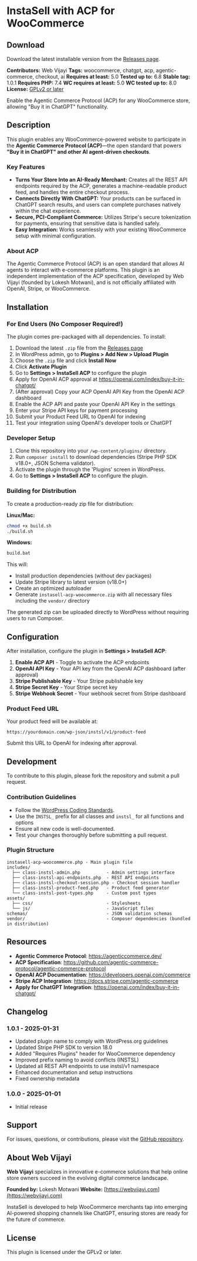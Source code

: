 # InstaSell with ACP for WooCommerce

## Download

Download the latest installable version from the [Releases page](https://github.com/webvijayi/instasell-acp-woocommerce/releases).

**Contributors:** Web Vijayi
**Tags:** woocommerce, chatgpt, acp, agentic-commerce, checkout, ai
**Requires at least:** 5.0
**Tested up to:** 6.8
**Stable tag:** 1.0.1
**Requires PHP:** 7.4
**WC requires at least:** 5.0
**WC tested up to:** 8.0
**License:** [GPLv2 or later](https://www.gnu.org/licenses/gpl-2.0.html)

Enable the Agentic Commerce Protocol (ACP) for any WooCommerce store, allowing "Buy it in ChatGPT" functionality.

## Description

This plugin enables any WooCommerce-powered website to participate in the **Agentic Commerce Protocol (ACP)**—the open standard that powers **"Buy it in ChatGPT" and other AI agent-driven checkouts**.

### Key Features

*   **Turns Your Store Into an AI-Ready Merchant:** Creates all the REST API endpoints required by the ACP, generates a machine-readable product feed, and handles the entire checkout process.
*   **Connects Directly With ChatGPT:** Your products can be surfaced in ChatGPT search results, and users can complete purchases natively within the chat experience.
*   **Secure, PCI-Compliant Commerce:** Utilizes Stripe's secure tokenization for payments, ensuring that sensitive data is handled safely.
*   **Easy Integration:** Works seamlessly with your existing WooCommerce setup with minimal configuration.

### About ACP

The Agentic Commerce Protocol (ACP) is an open standard that allows AI agents to interact with e-commerce platforms. This plugin is an independent implementation of the ACP specification, developed by Web Vijayi (founded by Lokesh Motwani), and is not officially affiliated with OpenAI, Stripe, or WooCommerce.

## Installation

### For End Users (No Composer Required!)

The plugin comes pre-packaged with all dependencies. To install:

1.  Download the latest `.zip` file from the [Releases page](https://github.com/webvijayi/instasell-acp-woocommerce/releases)
2.  In WordPress admin, go to **Plugins > Add New > Upload Plugin**
3.  Choose the `.zip` file and click **Install Now**
4.  Click **Activate Plugin**
5.  Go to **Settings > InstaSell ACP** to configure the plugin
6.  Apply for OpenAI ACP approval at https://openai.com/index/buy-it-in-chatgpt/
7.  (After approval) Copy your ACP OpenAI API Key from the OpenAI ACP dashboard
8.  Enable the ACP API and paste your OpenAI API Key in the settings
9.  Enter your Stripe API keys for payment processing
10. Submit your Product Feed URL to OpenAI for indexing
11. Test your integration using OpenAI's developer tools or ChatGPT

### Developer Setup

1.  Clone this repository into your `/wp-content/plugins/` directory.
2.  Run `composer install` to download dependencies (Stripe PHP SDK v18.0+, JSON Schema validator).
3.  Activate the plugin through the 'Plugins' screen in WordPress.
4.  Go to **Settings > InstaSell ACP** to configure the plugin.

### Building for Distribution

To create a production-ready zip file for distribution:

**Linux/Mac:**
```bash
chmod +x build.sh
./build.sh
```

**Windows:**
```cmd
build.bat
```

This will:
- Install production dependencies (without dev packages)
- Update Stripe library to latest version (v18.0+)
- Create an optimized autoloader
- Generate `instasell-acp-woocommerce.zip` with all necessary files including the `vendor/` directory

The generated zip can be uploaded directly to WordPress without requiring users to run Composer.

## Configuration

After installation, configure the plugin in **Settings > InstaSell ACP**:

1. **Enable ACP API** - Toggle to activate the ACP endpoints
2. **OpenAI API Key** - Your API key from the OpenAI ACP dashboard (after approval)
3. **Stripe Publishable Key** - Your Stripe publishable key
4. **Stripe Secret Key** - Your Stripe secret key
5. **Stripe Webhook Secret** - Your webhook secret from Stripe dashboard

### Product Feed URL

Your product feed will be available at:
```
https://yourdomain.com/wp-json/instsl/v1/product-feed
```

Submit this URL to OpenAI for indexing after approval.

## Development

To contribute to this plugin, please fork the repository and submit a pull request.

### Contribution Guidelines

*   Follow the [WordPress Coding Standards](https://developer.wordpress.org/coding-standards/).
*   Use the `INSTSL_` prefix for all classes and `instsl_` for all functions and options
*   Ensure all new code is well-documented.
*   Test your changes thoroughly before submitting a pull request.

### Plugin Structure

```
instasell-acp-woocommerce.php - Main plugin file
includes/
  ├── class-instsl-admin.php          - Admin settings interface
  ├── class-instsl-api-endpoints.php  - REST API endpoints
  ├── class-instsl-checkout-session.php - Checkout session handler
  ├── class-instsl-product-feed.php   - Product feed generator
  └── class-instsl-post-types.php     - Custom post types
assets/
  ├── css/                            - Stylesheets
  └── js/                             - JavaScript files
schemas/                              - JSON validation schemas
vendor/                               - Composer dependencies (bundled in distribution)
```

## Resources

*   **Agentic Commerce Protocol**: https://agenticcommerce.dev/
*   **ACP Specification**: https://github.com/agentic-commerce-protocol/agentic-commerce-protocol
*   **OpenAI ACP Documentation**: https://developers.openai.com/commerce
*   **Stripe ACP Integration**: https://docs.stripe.com/agentic-commerce
*   **Apply for ChatGPT Integration**: https://openai.com/index/buy-it-in-chatgpt/

## Changelog

### 1.0.1 - 2025-01-31
*   Updated plugin name to comply with WordPress.org guidelines
*   Updated Stripe PHP SDK to version 18.0
*   Added "Requires Plugins" header for WooCommerce dependency
*   Improved prefix naming to avoid conflicts (INSTSL)
*   Updated all REST API endpoints to use instsl/v1 namespace
*   Enhanced documentation and setup instructions
*   Fixed ownership metadata

### 1.0.0 - 2025-01-01
*   Initial release

## Support

For issues, questions, or contributions, please visit the [GitHub repository](https://github.com/webvijayi/instasell-acp-woocommerce).

## About Web Vijayi

**Web Vijayi** specializes in innovative e-commerce solutions that help online store owners succeed in the evolving digital commerce landscape.

**Founded by:** Lokesh Motwani
**Website:** [https://webvijayi.com](https://webvijayi.com)

InstaSell is developed to help WooCommerce merchants tap into emerging AI-powered shopping channels like ChatGPT, ensuring stores are ready for the future of commerce.

## License

This plugin is licensed under the GPLv2 or later.
